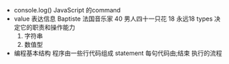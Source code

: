 - console.log() JavaScript 的command
- value  表达信息
  Baptiste 法国音乐家
  40  男人四十一只花
  18 永远18 
  types  决定它的职责和操作能力
  1. 字符串
  2. 数值型
- 编程基本结构
  程序由一些行代码组成
  statement 每句代码由;结束
  执行的流程
  